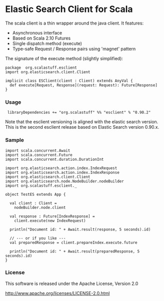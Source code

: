 # Elastic Search Client for Scala

The scala client is a thin wrapper around the java client. It features:

 - Asynchronous interface
 - Based on Scala 2.10 Futures
 - Single dispatch method (execute)
 - Type-safe Request / Response pairs using 'magnet' pattern
 
The signature of the execute method (slightly simplified):
  
   	package  org.scalastuff.esclient
  	import org.elasticsearch.client.Client
  	
 	implicit class ESClient(client : Client) extends AnyVal {
	  def execute[Request, Response](request: Request): Future[Response]
	}

### Usage

	 libraryDependencies += "org.scalastuff" %% "esclient" % "0.90.2"
	 
Note that the esclient versioning is aligned with the elastic search version. This is the second esclient release based on 
Elastic Search version 0.90.x.

### Sample

	import scala.concurrent.Await
	import scala.concurrent.Future
	import scala.concurrent.duration.DurationInt
	
	import org.elasticsearch.action.index.IndexRequest
	import org.elasticsearch.action.index.IndexResponse
	import org.elasticsearch.client.Client
	import org.elasticsearch.node.NodeBuilder.nodeBuilder
	import org.scalastuff.esclient._
	
	object TestES extends App {
	
	  val client : Client = 
	    nodeBuilder.node.client
	  
	  val response : Future[IndexResponse] = 
	    client.execute(new IndexRequest) 
	  
	  println("Document id: " + Await.result(response, 5 seconds).id)

	  // --- or if you like ---
	  val preparedResponse = client.prepareIndex.execute.future
    
	  println("Document id: " + Await.result(preparedResponse, 5 seconds).id)
	}
	


### License

This software is released under the Apache License, Version 2.0

http://www.apache.org/licenses/LICENSE-2.0.html

